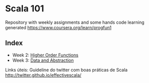 # Scala 101
Repository with weekly assignments and some hands code learning generated 
https://www.coursera.org/learn/progfun1

## Index
* Week 2: [Higher Order Functions](/funsets/semana_2.md)
* Week 3: [Data and Abstraction](/objsets/week_3.md)

Links úteis:
Guideline do twitter com boas práticas de Scala
http://twitter.github.io/effectivescala/